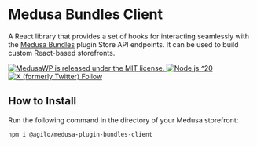 # Medusa Bundles Client

A React library that provides a set of hooks for interacting seamlessly with the [Medusa Bundles](https://github.com/Agilo/medusa-plugin-bundles) plugin Store API endpoints. It can be used to build custom React-based storefronts.

<p>
  <a href="./LICENSE">
    <img src="https://img.shields.io/badge/license-MIT-blue" alt="MedusaWP is released under the MIT license." />
  </a>
  <a href="https://nodejs.org/" target="_blank">
    <img src="https://img.shields.io/badge/Node.js-%5E20-brightgreen" alt="Node.js ^20">
  </a>
  <a href="https://twitter.com/intent/follow?screen_name=Agilo">
    <img src="https://img.shields.io/twitter/follow/Agilo" alt="X (formerly Twitter) Follow">
  </a>
</p>

## How to Install

Run the following command in the directory of your Medusa storefront:

```bash
npm i @agilo/medusa-plugin-bundles-client
```
